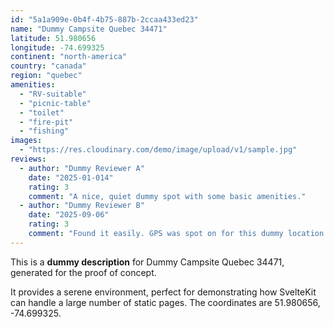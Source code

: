 ```yaml
---
id: "5a1a909e-0b4f-4b75-887b-2ccaa433ed23"
name: "Dummy Campsite Quebec 34471"
latitude: 51.980656
longitude: -74.699325
continent: "north-america"
country: "canada"
region: "quebec"
amenities:
  - "RV-suitable"
  - "picnic-table"
  - "toilet"
  - "fire-pit"
  - "fishing"
images:
  - "https://res.cloudinary.com/demo/image/upload/v1/sample.jpg"
reviews:
  - author: "Dummy Reviewer A"
    date: "2025-01-014"
    rating: 3
    comment: "A nice, quiet dummy spot with some basic amenities."
  - author: "Dummy Reviewer B"
    date: "2025-09-06"
    rating: 3
    comment: "Found it easily. GPS was spot on for this dummy location."
---
```


This is a **dummy description** for Dummy Campsite Quebec 34471, generated for the proof of concept.

It provides a serene environment, perfect for demonstrating how SvelteKit can handle a large number of static pages. The coordinates are 51.980656, -74.699325.
